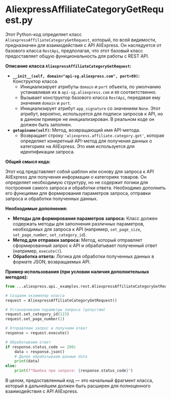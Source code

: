 # AliexpressAffiliateCategoryGetRequest.py

Этот Python-код определяет класс `AliexpressAffiliateCategoryGetRequest`, который, по всей видимости, предназначен для взаимодействия с API AliExpress.  Он наследуется от базового класса `RestApi`, предполагая, что этот базовый класс предоставляет общую функциональность для работы с REST API.

**Описание класса `AliexpressAffiliateCategoryGetRequest`:**

* **`__init__(self, domain="api-sg.aliexpress.com", port=80)`:** Конструктор класса.
    * Инициализирует атрибуты `domain` и `port` объекта, по умолчанию устанавливая их в `api-sg.aliexpress.com` и `80` соответственно.
    * Вызывает конструктор базового класса `RestApi`, передавая ему значения `domain` и `port`.
    * Инициализирует атрибут `app_signature` со значением `None`.  Этот атрибут, вероятно, используется для подписи запросов к API, но в данном примере не инициализирован.  В реальном коде он должен быть заполнен.
* **`getapiname(self)`:** Метод, возвращающий имя API-метода.
    * Возвращает строку `'aliexpress.affiliate.category.get'`, которая определяет конкретный API-метод для получения данных о категориях на AliExpress.  Это имя используется для идентификации запроса.

**Общий смысл кода:**

Этот код представляет собой шаблон или основу для запроса к API AliExpress для получения информации о категориях товаров. Он определяет необходимую структуру, но не содержит логики для построения самого запроса и обработки ответа.  Необходимо дополнить его функциями для формирования параметров запроса, отправки запроса и обработки полученных данных.

**Необходимые дополнения:**

* **Методы для формирования параметров запроса:**  Класс должен содержать методы для заполнения различных параметров, необходимых для запроса к API (например, `set_page_size`, `set_page_number`, `set_category_id`).
* **Метод для отправки запроса:**  Метод, который отправляет сформированный запрос к API и обрабатывает полученный ответ (например, `execute()`).
* **Обработка ответа:**  Логика для обработки полученных данных в формате JSON, возвращаемых API.


**Пример использования (при условии наличия дополнительных методов):**

```python
from ...aliexpress.api._examples.rest.AliexpressAffiliateCategoryGetRequest import AliexpressAffiliateCategoryGetRequest

# Создаем экземпляр класса
request = AliexpressAffiliateCategoryGetRequest()

# Устанавливаем параметры запроса (допустим)
request.set_category_id(123)
request.set_page_number(1)

# Отправляем запрос и получаем ответ
response = request.execute()

# Обрабатываем ответ
if response.status_code == 200:
    data = response.json()
    # Далее обрабатываем данные data
    print(data)
else:
    print(f"Ошибка при запросе: {response.status_code}")
```

В целом, предоставленный код — это начальный фрагмент класса, который в дальнейшем должен быть расширен для полноценного взаимодействия с API AliExpress.